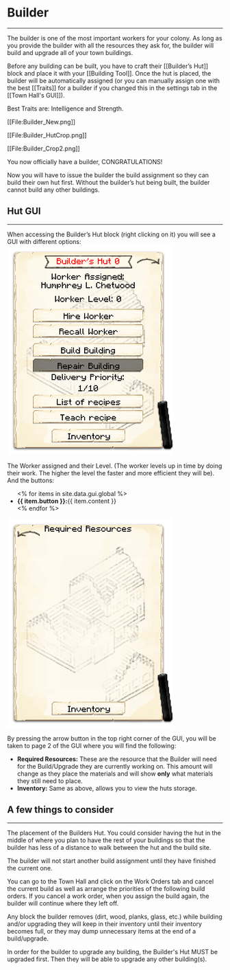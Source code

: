 # Builder
<hr>

The builder is one of the most important workers for your colony. As long as you provide the builder with all the resources they ask for, the builder will build and upgrade all of your town buildings.

Before any building can be built, you have to craft their [[Builder’s Hut]] block and place it with your [[Building Tool]]. Once the hut is placed, the builder will be automatically assigned (or you can manually assign one with the best [[Traits]] for a builder if you changed this in the settings tab in the [[Town Hall's GUI]]).

Best Traits are: Intelligence and Strength.

[[File:Builder_New.png]]

[[File:Builder_HutCrop.png]]

[[File:Builder_Crop2.png]]

You now officially have a builder, CONGRATULATIONS!

Now you will have to issue the builder the build assignment so they can build their own hut first. Without the builder’s hut being built, the builder cannot build any other buildings.

## Hut GUI
<hr>
When accessing the Builder’s Hut block (right clicking on it) you will see a GUI with different options:

<div class="row">
  <div class="col-sm-12 col-md">
    <img src="../assets/images/gui/buildergui.png" class="img-fluid mx-auto" alt="Builder GUI">
  </div>
  <div class="col-sm-12 col-md">
    <p>The Worker assigned and their Level. (The worker levels up in time by doing their work. The higher the level the faster and more efficient they will be). And the buttons:</p>
    <ul>
      <% for items in site.data.gui.global %>
        <li><strong>{{ item.button }}:</strong>{{ item.content }}</li>
      <% endfor %>
    </ul>
  </div>
</div>
<div class="row">
  <div class="col-sm-12 col-md">
    <img src="../assets/images/gui/buildergui2.png" class="img-fluid mx-auto" alt="Builder GUI 2">
  </div>
  <div class="col-sm-12 col-md">
    <p>By pressing the arrow button in the top right corner of the GUI, you will be taken to page 2 of the GUI where you will find the following:</p>
    <ul>
      <li><strong>Required Resources:</strong> These are the resource that the Builder will need for the Build/Upgrade they are currently working on. This amount will change as they place the materials and will show <strong>only</strong> what materials they still need to place.</li>
      <li><strong>Inventory:</strong> Same as above, allows you to view the huts storage.</li>
    </ul>
  </div>
</div>

## A few things to consider
<hr>

The placement of the Builders Hut. You could consider having the hut in the middle of where you plan to have the rest of your buildings so that the builder has less of a distance to walk between the hut and the build site.

The builder will not start another build assignment until they have finished the current one.

You can go to the Town Hall and click on the Work Orders tab and cancel the current build as well as arrange the priorities of the following build orders. If you cancel a work order, when you assign the build again, the builder will continue where they left off.

Any block the builder removes (dirt, wood, planks, glass, etc.) while building and/or upgrading they will keep in their inventory until their inventory becomes full, or they may dump unnecessary items at the end of a build/upgrade.

In order for the builder to upgrade any building, the Builder's Hut MUST be upgraded first. Then they will be able to upgrade any other building(s).
